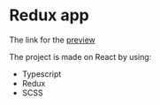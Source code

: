 # Redux app

The link for the [preview](https://first-redux-mykhailo-kostov.netlify.app)

The project is made on React by using:
 - Typescript
 - Redux
 - SCSS

